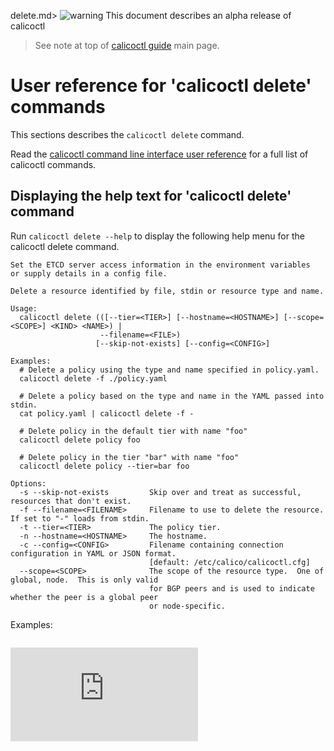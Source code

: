 delete.md> ![warning](images/warning.png) This document describes an alpha release of calicoctl
>
> See note at top of [calicoctl guide](../calicoctl.md) main page.

# User reference for 'calicoctl delete' commands

This sections describes the `calicoctl delete` command.

Read the [calicoctl command line interface user reference](../calicoctl.md) 
for a full list of calicoctl commands.

## Displaying the help text for 'calicoctl delete' command

Run `calicoctl delete --help` to display the following help menu for the 
calicoctl delete command.

```
Set the ETCD server access information in the environment variables
or supply details in a config file.

Delete a resource identified by file, stdin or resource type and name.

Usage:
  calicoctl delete (([--tier=<TIER>] [--hostname=<HOSTNAME>] [--scope=<SCOPE>] <KIND> <NAME>) |
                    --filename=<FILE>)
                   [--skip-not-exists] [--config=<CONFIG>]

Examples:
  # Delete a policy using the type and name specified in policy.yaml.
  calicoctl delete -f ./policy.yaml

  # Delete a policy based on the type and name in the YAML passed into stdin.
  cat policy.yaml | calicoctl delete -f -

  # Delete policy in the default tier with name "foo"
  calicoctl delete policy foo

  # Delete policy in the tier "bar" with name "foo"
  calicoctl delete policy --tier=bar foo

Options:
  -s --skip-not-exists         Skip over and treat as successful, resources that don't exist.
  -f --filename=<FILENAME>     Filename to use to delete the resource.  If set to "-" loads from stdin.
  -t --tier=<TIER>             The policy tier.
  -n --hostname=<HOSTNAME>     The hostname.
  -c --config=<CONFIG>         Filename containing connection configuration in YAML or JSON format.
                               [default: /etc/calico/calicoctl.cfg]
  --scope=<SCOPE>              The scope of the resource type.  One of global, node.  This is only valid
                               for BGP peers and is used to indicate whether the peer is a global peer
                               or node-specific.
```

Examples:

```

```
[![Analytics](https://calico-ga-beacon.appspot.com/UA-52125893-3/calicoctl/docs/calicoctl/delete.md?pixel)](https://github.com/igrigorik/ga-beacon)
